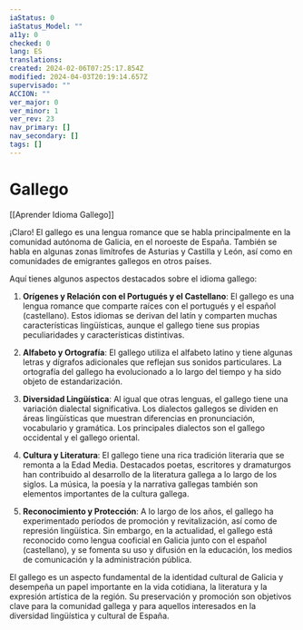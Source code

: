 ```yaml
---
iaStatus: 0
iaStatus_Model: ""
a11y: 0
checked: 0
lang: ES
translations: 
created: 2024-02-06T07:25:17.854Z
modified: 2024-04-03T20:19:14.657Z
supervisado: ""
ACCION: ""
ver_major: 0
ver_minor: 1
ver_rev: 23
nav_primary: []
nav_secondary: []
tags: []
---
```

# Gallego

[[Aprender Idioma Gallego]]

¡Claro! El gallego es una lengua romance que se habla principalmente en la comunidad autónoma de Galicia, en el noroeste de España. También se habla en algunas zonas limítrofes de Asturias y Castilla y León, así como en comunidades de emigrantes gallegos en otros países.

Aquí tienes algunos aspectos destacados sobre el idioma gallego:

1. **Orígenes y Relación con el Portugués y el Castellano**: El gallego es una lengua romance que comparte raíces con el portugués y el español (castellano). Estos idiomas se derivan del latín y comparten muchas características lingüísticas, aunque el gallego tiene sus propias peculiaridades y características distintivas.

2. **Alfabeto y Ortografía**: El gallego utiliza el alfabeto latino y tiene algunas letras y dígrafos adicionales que reflejan sus sonidos particulares. La ortografía del gallego ha evolucionado a lo largo del tiempo y ha sido objeto de estandarización.

3. **Diversidad Lingüística**: Al igual que otras lenguas, el gallego tiene una variación dialectal significativa. Los dialectos gallegos se dividen en áreas lingüísticas que muestran diferencias en pronunciación, vocabulario y gramática. Los principales dialectos son el gallego occidental y el gallego oriental.

4. **Cultura y Literatura**: El gallego tiene una rica tradición literaria que se remonta a la Edad Media. Destacados poetas, escritores y dramaturgos han contribuido al desarrollo de la literatura gallega a lo largo de los siglos. La música, la poesía y la narrativa gallegas también son elementos importantes de la cultura gallega.

5. **Reconocimiento y Protección**: A lo largo de los años, el gallego ha experimentado períodos de promoción y revitalización, así como de represión lingüística. Sin embargo, en la actualidad, el gallego está reconocido como lengua cooficial en Galicia junto con el español (castellano), y se fomenta su uso y difusión en la educación, los medios de comunicación y la administración pública.

El gallego es un aspecto fundamental de la identidad cultural de Galicia y desempeña un papel importante en la vida cotidiana, la literatura y la expresión artística de la región. Su preservación y promoción son objetivos clave para la comunidad gallega y para aquellos interesados en la diversidad lingüística y cultural de España.